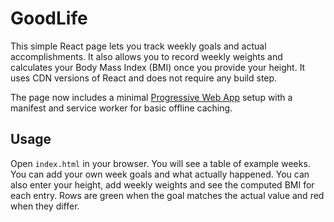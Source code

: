 # GoodLife

This simple React page lets you track weekly goals and actual accomplishments. It also allows you to record weekly weights and calculates your Body Mass Index (BMI) once you provide your height.
It uses CDN versions of React and does not require any build step.

The page now includes a minimal [Progressive Web App](https://developer.mozilla.org/en-US/docs/Web/Progressive_web_apps) setup with a manifest and service worker for basic offline caching.

## Usage
Open `index.html` in your browser. You will see a table of example weeks.
You can add your own week goals and what actually happened. You can also enter your height, add weekly weights and see the computed BMI for each entry.
Rows are green when the goal matches the actual value and red when they differ.
